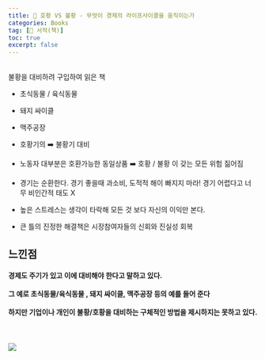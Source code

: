```yaml
---
title: 📖 호황 VS 불황 - 무엇이 경제의 라이프사이클을 움직이는가
categories: Books
tag: [📖 서적(책)]
toc: true
excerpt: false
---
```

<br>
불황을 대비하려 구입하여 읽은 책

+ 초식동물 / 육식동물

+ 돼지 싸이클

+ 맥주공장

+ 호황기의 ➡️ 불황기 대비

+ 노동자 대부분은 호환가능한 동일상품 ➡️ 호황 / 불황 이 갖는 모든 위험 짊어짐

+ 경기는 순환한다. 경기 좋을때 과소비, 도적적 해이 빠지지 마라! 경기 어렵다고 너무 비인간적 태도 X

+ 높은 스트레스는 생각이 타락해 모든 것 보다 자신의 이익만 본다.

+ 큰 틀의 진정한 해결책은 시장참여자들의 신회와 진실성 회복

## 느낀점
#### 경제도 주기가 있고 이에 대비해야 한다고 말하고 있다.<br><br>그 예로 초식동물/육식동물 , 돼지 싸이클, 맥주공장 등의 예를 들어 준다<br><br>하지만 기업이나 개인이 불황/호황을 대비하는 구체적인 방법을 제시하지는 못하고 있다.

<br><br>
[![](https://image.yes24.com/goods/39406912/L)](https://www.yes24.com/Product/Goods/39406912)

<br>